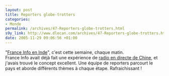 ```yaml
--- 
layout: post
title: Reporters globe-trotters
categories: 
- Monde
permalink: /archives/47-Reporters-globe-trotters.html
s9y_link: http://www.dlecan.com/archives/47-Reporters-globe-trotters.html
date: 2005-11-29 09:06:56 +01:00
---
```

"<a href="http://www.radiofrance.fr/chaines/france-info/dossiers/info/index.php?rid=235000233">France Info en Inde</a>", c'est cette semaine, chaque matin.<br />
France Info avait déjà fait une expérience de <a href="http://www.radiofrance.fr/chaines/france-info/dossiers/info/index.php?rid=235000116">radio en directe de Chine</a>, et j'avais trouvé le concept excellent. Une équipe de reporters parcourt le pays et aborde différents thèmes à chaque étape. Rafraichissant !
